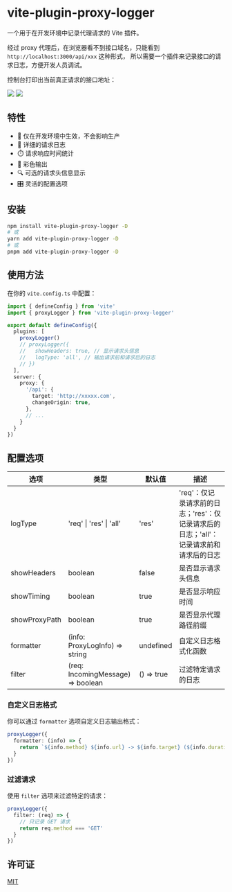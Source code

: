 # vite-plugin-proxy-logger

一个用于在开发环境中记录代理请求的 Vite 插件。

经过 proxy 代理后，在浏览器看不到接口域名，只能看到 `http://localhost:3000/api/xxx` 这种形式，
所以需要一个插件来记录接口的请求日志，方便开发人员调试。

控制台打印出当前真正请求的接口地址：

![](https://huangmingfu.github.io/drawing-bed/images/pic-go/202504071603231.png)
![](https://huangmingfu.github.io/drawing-bed/images/pic-go/202504080920678.png)

## 特性

- 🎯 仅在开发环境中生效，不会影响生产
- 📝 详细的请求日志
- ⏱️ 请求响应时间统计
- 🎨 彩色输出
- 🔍 可选的请求头信息显示
- 🎛️ 灵活的配置选项

## 安装

```bash
npm install vite-plugin-proxy-logger -D
# 或
yarn add vite-plugin-proxy-logger -D
# 或
pnpm add vite-plugin-proxy-logger -D
```

## 使用方法

在你的 `vite.config.ts` 中配置：

```typescript
import { defineConfig } from 'vite'
import { proxyLogger } from 'vite-plugin-proxy-logger'

export default defineConfig({
  plugins: [
    proxyLogger()
    // proxyLogger({
    //   showHeaders: true, // 显示请求头信息
    //   logType: 'all', // 输出请求前和请求后的日志
    // })
  ],
  server: {
    proxy: {
      '/api': {
        target: 'http://xxxxx.com',
        changeOrigin: true,
      },
      // ...
    }
  }
})
```

## 配置选项

| 选项 | 类型 | 默认值 | 描述 |
|------|------|--------|------|
| logType	|'req' \| 'res' \| 'all'|	'res'	| 'req'：仅记录请求前的日志；'res'：仅记录请求后的日志；'all'：记录请求前和请求后的日志|
| showHeaders | boolean | false | 是否显示请求头信息 |
| showTiming | boolean | true | 是否显示响应时间 |
| showProxyPath | boolean | true | 是否显示代理路径前缀 |
| formatter | (info: ProxyLogInfo) => string | undefined | 自定义日志格式化函数 |
| filter | (req: IncomingMessage) => boolean | () => true | 过滤特定请求的日志 |

### 自定义日志格式

你可以通过 `formatter` 选项自定义日志输出格式：

```typescript
proxyLogger({
  formatter: (info) => {
    return `${info.method} ${info.url} -> ${info.target} (${info.duration}ms)`
  }
})
```

### 过滤请求

使用 `filter` 选项来过滤特定的请求：

```typescript
proxyLogger({
  filter: (req) => {
    // 只记录 GET 请求
    return req.method === 'GET'
  }
})
```

## 许可证

[MIT](./LICENSE)